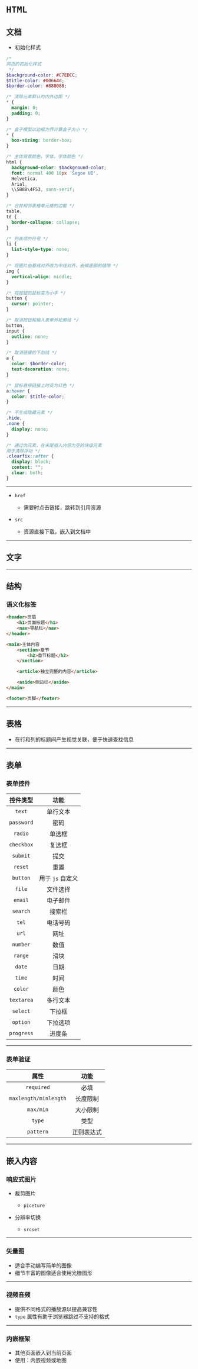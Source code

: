 # `HTML`

## 文档

- 初始化样式

```scss
/* 
网页的初始化样式
 */
$background-color: #C7EDCC;
$title-color: #00664d;
$border-color: #880088;

/* 清除元素默认的内外边距 */
* {
  margin: 0;
  padding: 0;
}

/* 盒子模型以边框为界计算盒子大小 */
* {
  box-sizing: border-box;
}

/* 主体背景颜色，字体，字体颜色 */
html {
  background-color: $background-color;
  font: normal 400 10px 'Segoe UI',
  Helvetica,
  Arial,
  \\5B8B\4F53, sans-serif;
}

/* 合并相邻表格单元格的边框 */
table,
td {
  border-collapse: collapse;
}

/* 列表项的符号 */
li {
  list-style-type: none;
}

/* 将图片由基线对齐改为中线对齐，去掉底部的缝隙 */
img {
  vertical-align: middle;
}

/* 将按钮的鼠标变为小手 */
button {
  cursor: pointer;
}

/* 取消按钮和输入表单外轮廓线 */
button,
input {
  outline: none;
}

/* 取消链接的下划线 */
a {
  color: $border-color;
  text-decoration: none;
}

/* 鼠标悬停链接上时变为红色 */
a:hover {
  color: $title-color;
}

/* 不生成隐藏元素 */
.hide,
.none {
  display: none;
}

/* 通过伪元素，在末尾插入内容为空的块级元素
用于清除浮动 */
.clearfix::after {
  display: block;
  content: "";
  clear: both;
}
```

---

- `href`
  - 需要时点击链接，跳转到引用资源
  
- `src`
  - 资源直接下载，嵌入到文档中


---

## 文字

---

## 结构

### 语义化标签

```html
<header>页眉
    <h1>页面标题</h1>
    <nav>导航栏</nav>
</header>

<main>主体内容
    <section>章节
        <h2>章节标题</h2>
    </section>

    <article>独立完整的内容</article>

    <aside>侧边栏</aside>
</main>

<footer>页脚</footer>
```

---

## 表格

- 在行和列的标题间产生视觉关联，便于快速查找信息

---

## 表单

### 表单控件

|  控件类型  |       功能       |
| :--------: | :--------------: |
|   `text`   |     单行文本     |
| `password` |       密码       |
|  `radio`   |      单选框      |
| `checkbox` |      复选框      |
|  `submit`  |       提交       |
|  `reset`   |       重置       |
|  `button`  | 用于 `js` 自定义 |
|   `file`   |     文件选择     |
|  `email`   |     电子邮件     |
|  `search`  |      搜索栏      |
|   `tel`    |     电话号码     |
|   `url`    |       网址       |
|  `number`  |       数值       |
|  `range`   |       滑块       |
|   `date`   |       日期       |
|   `time`   |       时间       |
|  `color`   |       颜色       |
| `textarea` |     多行文本     |
|  `select`  |      下拉框      |
|  `option`  |     下拉选项     |
| `progress` |      进度条      |

---

### 表单验证

|         属性          |    功能    |
| :-------------------: | :--------: |
|      `required`       |    必填    |
| `maxlength/minlength` |  长度限制  |
|       `max/min`       |  大小限制  |
|        `type`         |    类型    |
|       `pattern`       | 正则表达式 |

---

## 嵌入内容

### 响应式图片

- 裁剪图片
  - `piceture`


- 分辨率切换
  - `srcset`


---

### 矢量图

- 适合手动编写简单的图像
- 细节丰富的图像适合使用光栅图形

---

### 视频音频

- 提供不同格式的播放源以提高兼容性
- `type` 属性有助于浏览器跳过不支持的格式

---

### 内嵌框架

- 其他页面嵌入到当前页面
- 使用：内嵌视频或地图